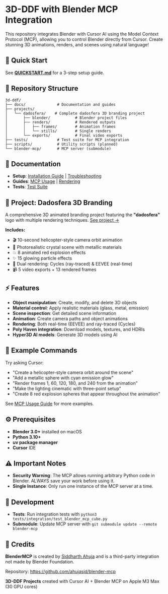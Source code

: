 # 3D-DDF with Blender MCP Integration

This repository integrates Blender with Cursor AI using the Model Context Protocol (MCP), allowing you to control Blender directly from Cursor. Create stunning 3D animations, renders, and scenes using natural language!

## 🚀 Quick Start

See **[QUICKSTART.md](QUICKSTART.md)** for a 3-step setup guide.

## 📁 Repository Structure

```
3d-ddf/
├── docs/              # Documentation and guides
├── projects/          
│   └── dadosfera/    # Complete dadosfera 3D branding project
│       ├── blender/           # Blender project files
│       ├── renders/           # Rendered outputs
│       │   ├── frames/        # Animation frames
│       │   └── stills/        # Single renders
│       └── exports/           # Final video exports
├── tests/             # Test suite for MCP integration
├── scripts/           # Utility scripts (planned)
└── blender-mcp/       # MCP server (submodule)
```

## 📖 Documentation

- **Setup**: [Installation Guide](docs/setup/installation.md) | [Troubleshooting](docs/setup/troubleshooting.md)
- **Guides**: [MCP Usage](docs/guides/blender-mcp-usage.md) | [Rendering](docs/guides/rendering-guide.md)
- **Tests**: [Test Suite](tests/README.md)

## 🎨 Project: Dadosfera 3D Branding

A comprehensive 3D animated branding project featuring the **"dadosfera"** logo with multiple rendering techniques. [See project →](projects/dadosfera/)

**Includes:**
- 🎬 10-second helicopter-style camera orbit animation
- 💎 Photorealistic crystal scene with metallic materials
- 💥 8 animated red explosion effects
- ✨ 15 glowing particle effects
- 🎨 Dual rendering: Cycles (ray-traced) & EEVEE (real-time)
- 📹 5 video exports + 13 rendered frames

## ⚡ Features

- **Object manipulation**: Create, modify, and delete 3D objects
- **Material control**: Apply realistic materials (glass, metal, emission)
- **Scene inspection**: Get detailed scene information
- **Animation**: Create camera paths and object animations
- **Rendering**: Both real-time (EEVEE) and ray-traced (Cycles)
- **Poly Haven integration**: Download models, textures, and HDRIs
- **Hyper3D AI models**: Generate 3D models using AI

## 🎯 Example Commands

Try asking Cursor:

- "Create a helicopter-style camera orbit around the scene"
- "Add a metallic sphere with cyan emission glow"
- "Render frames 1, 60, 120, 180, and 240 from the animation"
- "Make the lighting cinematic with three-point setup"
- "Create 8 red explosion spheres that appear throughout the animation"

See [MCP Usage Guide](docs/guides/blender-mcp-usage.md) for more examples.

## ⚙️ Prerequisites

- **Blender 3.0+** installed on macOS
- **Python 3.10+**
- **uv package manager**
- **Cursor** IDE

## ⚠️ Important Notes

- **Security Warning**: The MCP allows running arbitrary Python code in Blender. ALWAYS save your work before using it.
- **Single Instance**: Only run one instance of the MCP server at a time.

## 🔧 Development

- **Tests**: Run integration tests with `python3 tests/integration/test_blender_mcp_cube.py`
- **Submodule**: Update MCP server with `git submodule update --remote blender-mcp`

## 📝 Credits

**BlenderMCP** is created by [Siddharth Ahuja](https://x.com/sidahuj) and is a third-party integration not made by Blender Foundation.

Repository: https://github.com/ahujasid/blender-mcp

**3D-DDF Projects** created with Cursor AI + Blender MCP on Apple M3 Max (30 GPU cores)
